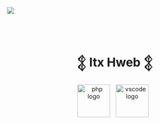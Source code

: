 <div align="left">
  <img src="https://visitor-badge.laobi.icu/badge?page_id=1Markkyn.1Markkyn&left_color=black&right_color=black&left_text=Views"  />
</div>

###

<br clear="both">

<h1 align="center">𒉭  Itx Hweb  𒉭</h1>

###

<div align="center">
  <img src="https://cdn.jsdelivr.net/gh/devicons/devicon/icons/php/php-original.svg" height="77" alt="php logo"  />
  <img width="5" />
  <img src="https://cdn.jsdelivr.net/gh/devicons/devicon/icons/vscode/vscode-original.svg" height="77" alt="vscode logo"  />
  <img width="5" />
</div>

###
